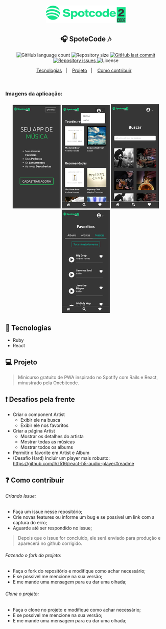 <h1 align="center">
    <img alt="Logo" src="./app/javascript/assets/images/logo.png" width="250px" />
</h1>

<h2 align="center">
   <p>🎧 SpoteCode 🎶</p>
</h2>

<p align="center">
  <img alt="GitHub language count" src="https://img.shields.io/github/languages/count/johnendz/Firefox-Extension-Whatsapp-Dark">

  <img alt="Repository size" src="https://img.shields.io/github/repo-size/johnendz/Firefox-Extension-Whatsapp-Dark">
  
  <a href="https://github.com/johnendz/Firefox-Extension-Whatsapp-Dark/commits/master">
    <img alt="GitHub last commit" src="https://img.shields.io/github/last-commit/johnendz/Firefox-Extension-Whatsapp-Dark">
  </a>

  <a href="https://github.com/johnendz/Firefox-Extension-Whatsapp-Dark/issues">
    <img alt="Repository issues" src="https://img.shields.io/github/issues/johnendz/Firefox-Extension-Whatsapp-Dark">
  </a>

  <img alt="License" src="https://img.shields.io/badge/license-MIT-brightgreen">
</p>

<p align="center">
  <a href="#rocket-tecnologias">Tecnologias</a>&nbsp;&nbsp;&nbsp;|&nbsp;&nbsp;&nbsp;
  <a href="#computer-projeto">Projeto</a>&nbsp;&nbsp;&nbsp;|&nbsp;&nbsp;&nbsp;
  <a href="#question-como-contribuir">Como contribuir</a>&nbsp;&nbsp;&nbsp;
</p>

<br>
<h3>Imagens da aplicação:<h3>
<p align="center">
  <img alt="Protótipo" width="150" src="./img/img4.png">
  <img alt="Protótipo" width="150" src="./img/img1.png">
  <img alt="Protótipo" width="150" src="./img/img2.png">
  <img alt="Protótipo" width="150" src="./img/img3.png">
</p>

## :rocket: Tecnologias
- Ruby
- React

## :computer: Projeto
> Minicurso gratuito de PWA inspirado no Spotify com Rails e React, minustrado pela Onebitcode.

## ❗ Desafios pela frente
- Criar o component Artist
  - Exibir ele na busca
  - Exibir ele nos favoritos
- Criar a página Artist
  - Mostrar os detalhes do artista
  - Mostrar todas as músicas
  - Mostrar todos os albums
- Permitir o favorite em Artist e Album
- (Desafio Hard) Incluir um player mais robusto: https://github.com/lhz516/react-h5-audio-player#readme
## :question: Como contribuir

###### Criando Issue:
- Faça um issue nesse repositório;
- Crie novas features ou informe um bug e se possivel um link com a captura do erro;
- Aguarde até ser respondido no issue;

> Depois que o issue for concluido, ele será enviado para produção e aparecerá no github corrigido.
###### Fazendo o fork do projeto:
- Faça o fork do repositório e modifique como achar necessário;
- E se possivel me mencione na sua versão;
- E me mande uma mensagem para eu dar uma olhada;
###### Clone o projeto:
- Faça o clone no projeto e modifique como achar necessário;
- E se possivel me mencione na sua versão;
- E me mande uma mensagem para eu dar uma olhada;